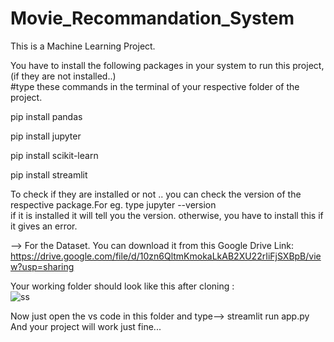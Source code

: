 # Movie_Recommandation_System
This is a Machine Learning Project. <br>

You have to install the following packages in your system to run this project, (if they are not installed..) <br>
#type these commands in the terminal of your respective folder of the project.

pip install pandas <br>

pip install jupyter <br>

pip install scikit-learn <br>

pip install streamlit <br>

To check if they are installed or not .. you can check the version of the respective package.For eg. type  jupyter --version  <br> if it is installed it will tell you the version. otherwise, you have to install this if it gives an error. <br>

-->  For the Dataset. You can download it from this Google Drive Link: https://drive.google.com/file/d/10zn6QltmKmokaLkAB2XU22rIiFjSXBpB/view?usp=sharing <br>

Your working folder should look like this after cloning : <br>
![ss](https://github.com/AdhishthanAshok/Movie_Recommandation_System/assets/96656037/d7d0c737-5d35-4c44-8f30-4c739f02999f)

Now just open the vs code in this folder and type--> streamlit run app.py <br>
And your project will work just fine...
